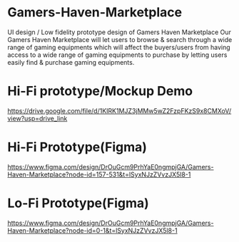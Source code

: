 # Gamers-Haven-Marketplace
UI design / Low fidelity prototype design of Gamers Haven Marketplace 
Our Gamers Haven Marketplace will let users to browse & search through a wide range of gaming equipments which will affect the buyers/users from having access to a wide range of gaming equipments to purchase by letting users easily find & purchase gaming equipments.

# Hi-Fi prototype/Mockup Demo
https://drive.google.com/file/d/1KIRK1MJZ3jMMw5wZ2FzpFKzS9x8CMXoV/view?usp=drive_link

# Hi-Fi Prototype(Figma)
https://www.figma.com/design/DrOuGcm9PrhYaE0ngmpjGA/Gamers-Haven-Marketplace?node-id=157-531&t=lSyxNJzZVvzJX5l8-1

# Lo-Fi Prototype(Figma)
https://www.figma.com/design/DrOuGcm9PrhYaE0ngmpjGA/Gamers-Haven-Marketplace?node-id=0-1&t=lSyxNJzZVvzJX5l8-1
